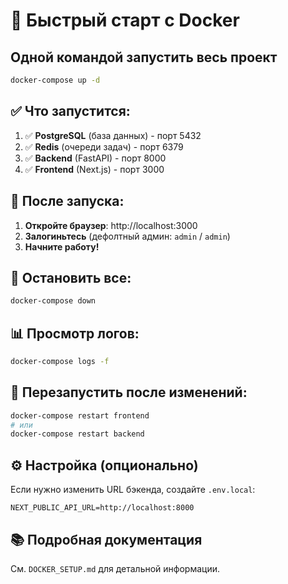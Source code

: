 # 🚀 Быстрый старт с Docker

## Одной командой запустить весь проект

```bash
docker-compose up -d
```

## ✅ Что запустится:

1. ✅ **PostgreSQL** (база данных) - порт 5432
2. ✅ **Redis** (очереди задач) - порт 6379
3. ✅ **Backend** (FastAPI) - порт 8000
4. ✅ **Frontend** (Next.js) - порт 3000

## 📝 После запуска:

1. **Откройте браузер**: http://localhost:3000
2. **Залогиньтесь** (дефолтный админ: `admin` / `admin`)
3. **Начните работу!**

## 🛑 Остановить все:

```bash
docker-compose down
```

## 📊 Просмотр логов:

```bash
docker-compose logs -f
```

## 🔄 Перезапустить после изменений:

```bash
docker-compose restart frontend
# или
docker-compose restart backend
```

## ⚙️ Настройка (опционально)

Если нужно изменить URL бэкенда, создайте `.env.local`:

```env
NEXT_PUBLIC_API_URL=http://localhost:8000
```

## 📚 Подробная документация

См. `DOCKER_SETUP.md` для детальной информации.

